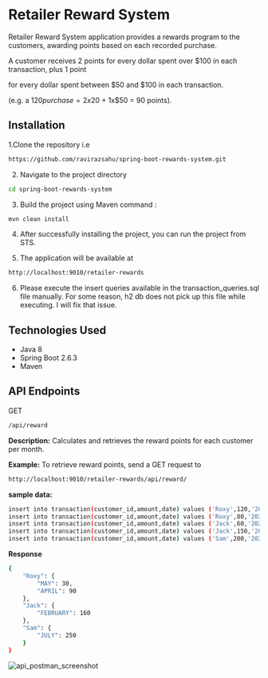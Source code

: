 # Retailer Reward System

Retailer Reward System application provides a rewards program to the customers, awarding points based on each recorded purchase.

A customer receives 2 points for every dollar spent over $100 in each transaction, plus 1 point

for every dollar spent between $50 and $100 in each transaction.

(e.g. a $120 purchase = 2x$20 + 1x$50 = 90 points).

## Installation

1.Clone the repository i.e  
```bash
https://github.com/ravirazsahu/spring-boot-rewards-system.git
```
2. Navigate to the project directory 
```bash
cd spring-boot-rewards-system
```
3. Build the project using Maven command : 
```bash
mvn clean install
```
4. After successfully installing the project, you can run the project from STS.

5. The application will be available at 
```bash
http://localhost:9010/retailer-rewards
```
6. Please execute the insert queries available in the transaction_queries.sql file manually. For some reason, h2 db does not pick up this file while executing. I will fix that issue.

## Technologies Used
* Java 8
* Spring Boot 2.6.3
* Maven



## API Endpoints
GET 
```bash
/api/reward
```
**Description:** Calculates and retrieves the reward points for each customer per month.

**Example:** To retrieve reward points, send a GET request to 
```bash
http://localhost:9010/retailer-rewards/api/reward/
```
**sample data:**
```bash
insert into transaction(customer_id,amount,date) values ('Roxy',120,'2024-04-18');
insert into transaction(customer_id,amount,date) values ('Roxy',80,'2024-05-10');
insert into transaction(customer_id,amount,date) values ('Jack',60,'2024-02-11');
insert into transaction(customer_id,amount,date) values ('Jack',150,'2024-02-18');
insert into transaction(customer_id,amount,date) values ('Sam',200,'2024-07-18');
```
**Response**
```bash
{
    "Roxy": {
        "MAY": 30,
        "APRIL": 90
    },
    "Jack": {
        "FEBRUARY": 160
    },
    "Sam": {
        "JULY": 250
    }
}
```

![api_postman_screenshot](https://github.com/user-attachments/assets/8d4671c0-72b9-49f8-ab15-ca23bff76e68)
